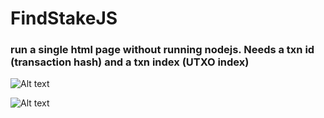 FindStakeJS
=====
### run a single html page without running nodejs. Needs a txn id (transaction hash) and a txn index (UTXO index)
 
![Alt text](https://i.imgur.com/elyOpLM.png "peercoind command listunspent")

![Alt text](https://i.stack.imgur.com/WvyLE.png "Location of transaction output index")


